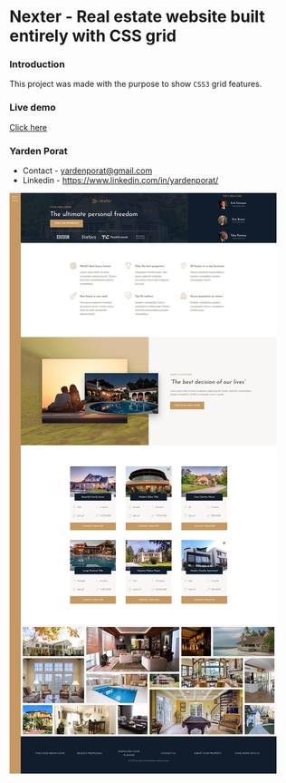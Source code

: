 # Nexter - Real estate website built entirely with CSS grid

### Introduction

This project was made with the purpose to show `CSS3` grid features.

### Live demo

[Click here](https://yardenporat.github.io/nexter-css-grid/)

### Yarden Porat

-   Contact - yardenporat@gmail.com
-   Linkedin - https://www.linkedin.com/in/yardenporat/

![Website snapshot](./snapshot.jpg)

